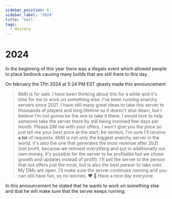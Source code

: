 ```yaml
---
sidebar_position: 6
sidebar_label: '2024'
title: 'Sell'
tags:
  - History
---
```


# 2024

In the beginning of this year there was a illegals event which allowed people to place bedrock causing many builds that are still there to this day.

On february the 17th 2024 at 5:24 PM EST qbasty made this announcement

> 6b6t is for sale. I have been thinking about this for a while and it's time for me to work on something else. I've been running anarchy servers since 2021. I have still many great ideas to take this server to thousands of players and long lifetime so it doesn't shut down, but I believe I'm not gonna be the one to take it there. I would love to help someone take the server there by still being involved few days per month. Please DM me with your offers, I won't give you the price so just tell me your best price at the start, be serious, I'm sure I'll receive **a lot** of requests, 6b6t is not only the biggest anarchy server in the world, it's also the one that generates the most revenue after 2b2t (not profit, because we reinvest everything and put in additionally our own money, it's possible for the server to be profitable but we chose growth and updates instead of profit).
> I'll sell the server to the person that not offers just the most, but is also the best person to take over.
> My DMs are open. I'll make sure the server continues running and you can still have fun, so no worries. ❤️ 👑 Have a nice day everyone.

In this announcement he stated that he wants to work on something else and tbat he will make sure that the server keeps running.